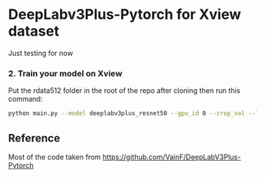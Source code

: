 # DeepLabv3Plus-Pytorch for Xview dataset

Just testing for now

### 2. Train your model on Xview
Put the rdata512 folder in the root of the repo after cloning then run this command:
```bash
python main.py --model deeplabv3plus_resnet50 --gpu_id 0 --crop_val --lr 0.01 --crop_size 513 --batch_size 2 --output_stride 16 --dataset xview --save_val_results
```

## Reference
Most of the code taken from https://github.com/VainF/DeepLabV3Plus-Pytorch
